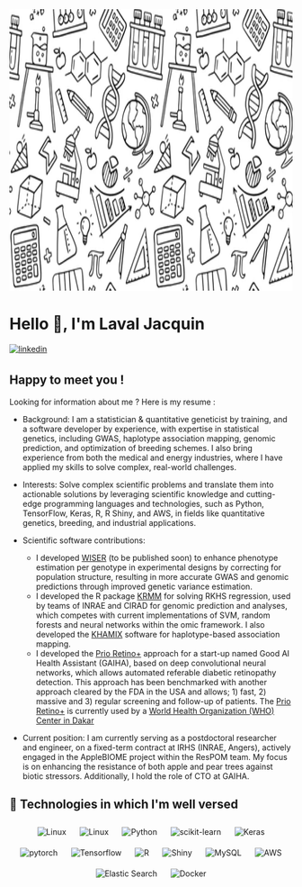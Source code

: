 <img src="docs/img_.png" width="800" height="500"/>

# Hello 👋, I'm Laval Jacquin

<a href="https://www.linkedin.com/in/laval-jacquin-ph-d-60716390/" target="_blank">
  <img src=https://img.shields.io/badge/linkedin-%231E77B5.svg?&style=for-the-badge&logo=linkedin&logoColor=white alt=linkedin style="margin-bottom: 5px;" />
</a>

## Happy to meet you !

Looking for information about me ? Here is my resume :

- Background: I am a statistician & quantitative geneticist by training, and a software developer by experience, with expertise in statistical genetics, including GWAS, haplotype association mapping, genomic prediction, and 
optimization of breeding schemes. I also bring experience from both the medical and energy industries, where I have applied my skills to solve complex, real-world challenges. 


- Interests: Solve complex scientific problems and translate them into actionable solutions by leveraging scientific knowledge and cutting-edge programming languages and technologies, such as Python, TensorFlow, 
Keras, R, R Shiny, and AWS, in fields like quantitative genetics, breeding, and industrial applications. 

- Scientific software contributions:

  - I developed [WISER](https://github.com/ljacquin/wiser) (to be published soon) to enhance phenotype estimation per genotype in experimental designs by correcting for population structure, resulting in more accurate GWAS and genomic predictions through improved genetic variance estimation.
  -  I developed the R package [KRMM](https://github.com/ljacquin/wiser) for solving RKHS regression, used by teams of INRAE and CIRAD for genomic prediction and analyses, which competes with current implementations of SVM, random forests and neural networks within the omic framework. I also developed the [KHAMIX](https://github.com/ljacquin/khamix) software for haplotype-based association mapping.
  -  I developed the [Prio Retino+](https://gaiha.org/fr/prioretino/) approach for a start-up named Good AI Health Assistant (GAIHA), based on deep convolutional neural networks, which allows automated referable diabetic retinopathy 
detection. This approach has been benchmarked with another approach cleared by the FDA in the USA and allows; 1) fast, 2) massive and 3) regular screening and follow-up of patients. The [Prio Retino+](https://gaiha.org/fr/prioretino/) is currently used by a [World Health Organization (WHO) Center in Dakar](https://abassndao.business.site/) 

- Current position: I am currently serving as a postdoctoral researcher and engineer, on a fixed-term contract at IRHS (INRAE, Angers), actively engaged in the AppleBIOME project within the ResPOM team. My focus is 
on enhancing the resistance of both apple and pear trees against biotic stressors.  Additionally, I hold the role of CTO at GAIHA. 

## 🔧 Technologies in which I'm well versed

<div align="center">  
<img style="margin: 10px" src="https://upload.wikimedia.org/wikipedia/commons/thumb/3/35/Tux.svg/300px-Tux.svg.png" alt="Linux" height="50" />
<img style="margin: 10px" src="https://upload.wikimedia.org/wikipedia/commons/thumb/9/91/Octicons-mark-github.svg/440px-Octicons-mark-github.svg.png" alt="Linux" height="50" />
<img style="margin: 10px" src="https://profilinator.rishav.dev/skills-assets/python-original.svg" alt="Python" height="50" />
<img style="margin: 10px" src="https://raw.githubusercontent.com/scikit-learn/scikit-learn/main/doc/logos/scikit-learn-logo.png" alt="scikit-learn" height="50" />
<img style="margin: 10px" src="https://profilinator.rishav.dev/skills-assets/keras.png" alt="Keras" height="50" />  
<img style="margin: 10px" src="https://profilinator.rishav.dev/skills-assets/pytorch-icon.svg" alt="pytorch" height="50" />  
<img style="margin: 10px" src="https://upload.wikimedia.org/wikipedia/commons/thumb/2/2d/Tensorflow_logo.svg/langfr-440px-Tensorflow_logo.svg.png" alt="Tensorflow" height="50" />  
<img style="margin: 10px" src="https://www.r-project.org/Rlogo.png" alt="R" height="50" />  
<img style="margin: 10px" src="https://upload.wikimedia.org/wikipedia/commons/thumb/b/bf/Shiny_hex_logo.svg/512px-Shiny_hex_logo.svg.png" alt="Shiny" height="50" />  
<img style="margin: 10px" src="https://www.mysql.com/common/logos/logo-mysql-170x115.png" alt="MySQL" height="50" />
<img style="margin: 10px" src="https://upload.wikimedia.org/wikipedia/commons/thumb/1/1d/AmazonWebservices_Logo.svg/1024px-AmazonWebservices_Logo.svg.png" alt="AWS" height="50" />
<img style="margin: 10px" src="https://profilinator.rishav.dev/skills-assets/elasticsearch.png" alt="Elastic Search" height="50" />  
<img style="margin: 10px" src="https://profilinator.rishav.dev/skills-assets/docker-original-wordmark.svg" alt="Docker" height="50" />  
</div>



